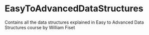 # EasyToAdvancedDataStructures
Contains all the data structures explained in Easy to Advanced Data Structures course by William Fiset
